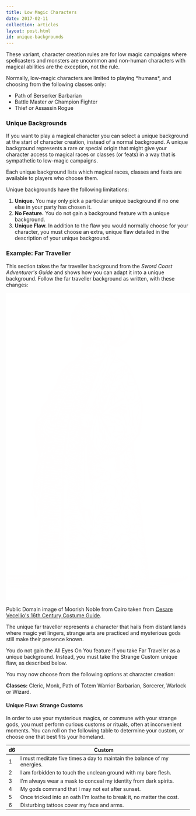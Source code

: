 ```yaml
---
title: Low Magic Characters
date: 2017-02-11
collection: articles
layout: post.html
id: unique-backgrounds
---
```

<p>These variant, character creation rules are for low magic campaigns where spellcasters and monsters are uncommon and non-human characters with magical abilities are the exception, not the rule.</p>

<p>Normally, low-magic characters are limited to playing *humans*, and choosing from the following classes only:</p>

<ul>
  <li>Path of Berserker Barbarian</li>
  <li>Battle Master <em>or</em> Champion Fighter</li>
  <li>Thief <em>or</em> Assassin Rogue</li>
</ul>

<h3>Unique Backgrounds</h3>

<p>If you want to play a magical character you can select a unique background at the start of character creation, instead of a normal background. A unique background represents a rare or special origin that might give your character access to magical races or classes (or feats) in a way that is sympathetic to low-magic campaigns.</p>

<p>Each unique background lists which magical races, classes and feats are available to players who choose them.</p>

<p>Unique backgrounds have the following limitations:</p>

<ol>

  <li><strong>Unique.</strong> You may only pick a particular unique background if no one else in your party has chosen it.</li>

  <li><strong>No Feature.</strong> You do not gain a background feature with a unique background.</li>

  <li><strong>Unique Flaw.</strong> In addition to the flaw you would normally choose for your character, you must choose an extra, unique flaw detailed in the description of your unique background.</li>

</ol>

<h3>Example: Far Traveller</h3>

<p>This section takes the far traveller background from the <em>Sword Coast Adventurer's Guide</em> and shows how you can adapt it into a unique background. Follow the far traveller background as written, with these changes:</p>

<div class="illustration">
  <img src="images/far-traveller.png">
  <p class="caption">Public Domain image of Moorish Noble from Cairo taken from <a href="https://www.bl.uk/collection-items/16th-century-costume-guide">Cesare Vecellio's 16th Century Costume Guide</a>.</p>
</div>

<p>The unique far traveller represents a character that hails from distant lands where magic yet lingers, strange arts are practiced and mysterious gods still make their presence known.</p>

<p>You do not gain the All Eyes On You feature if you take Far Traveller as a unique background. Instead, you must take the Strange Custom unique flaw, as described below.</p>

<p>You may now choose from the following options at character creation:</p>

<p><strong>Classes:</strong> Cleric, Monk, Path of Totem Warrior Barbarian, Sorcerer, Warlock or Wizard.</p>

<h4>Unique Flaw: Strange Customs</h4>

<p>In order to use your mysterious magics, or commune with your strange gods, you must perform curious customs or rituals, often at inconvenient moments. You can roll on the following table to determine your custom, or choose one that best fits your homeland.</p>

<table>
  <thead>
    <tr>
      <th class="number">d6</th>
      <th>Custom</th>
    </tr>
  </thead>

  <tbody>
    <tr>
      <td class="number">1</td>
      <td>I must meditate five times a day to maintain the balance of my energies.</td>
    </tr>
    <tr>
      <td class="number">2</td>
      <td>I am forbidden to touch the unclean ground with my bare flesh.</td>
    </tr>
    <tr>
      <td class="number">3</td>
      <td>I'm always wear a mask to conceal my identity from dark spirits.</td>
    </tr>
    <tr>
      <td class="number">4</td>
      <td>My gods command that I may not eat after sunset.</td>
    </tr>
    <tr>
      <td class="number">5</td>
      <td>Once tricked into an oath I'm loathe to break it, no matter the cost.</td>
    </tr>
    <tr>
      <td class="number">6</td>
      <td>Disturbing tattoos cover my face and arms.</td>
    </tr>
  </tbody>
</table>
